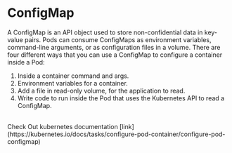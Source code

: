 # ConfigMap
A ConfigMap is an API object used to store non-confidential data in key-value pairs. Pods can consume ConfigMaps as environment variables, command-line arguments, or as configuration files in a volume.
There are four different ways that you can use a ConfigMap to configure a container inside a Pod:
1. Inside a container command and args.
2. Environment variables for a container.
3. Add a file in read-only volume, for the application to read.
4. Write code to run inside the Pod that uses the Kubernetes API to read a ConfigMap.
<br/>
Check Out kubernetes documentation [link](https://kubernetes.io/docs/tasks/configure-pod-container/configure-pod-configmap)

